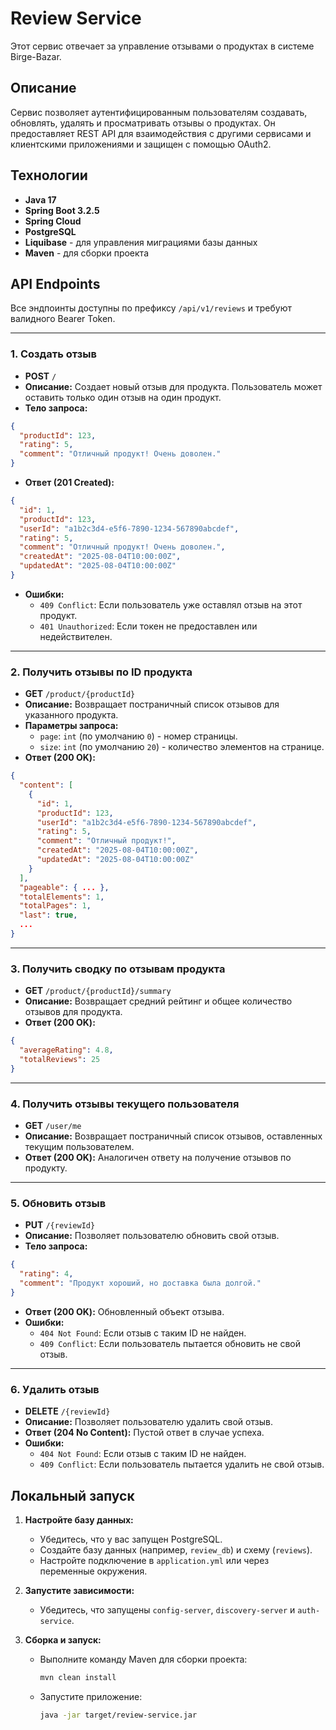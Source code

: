 # Review Service

Этот сервис отвечает за управление отзывами о продуктах в системе Birge-Bazar.

## Описание

Сервис позволяет аутентифицированным пользователям создавать, обновлять, удалять и просматривать отзывы о продуктах. Он предоставляет REST API для взаимодействия с другими сервисами и клиентскими приложениями и защищен с помощью OAuth2.

## Технологии

*   **Java 17**
*   **Spring Boot 3.2.5**
*   **Spring Cloud**
*   **PostgreSQL**
*   **Liquibase** - для управления миграциями базы данных
*   **Maven** - для сборки проекта

## API Endpoints

Все эндпоинты доступны по префиксу `/api/v1/reviews` и требуют валидного Bearer Token.

---

### 1. Создать отзыв

*   **POST** `/`
*   **Описание:** Создает новый отзыв для продукта. Пользователь может оставить только один отзыв на один продукт.
*   **Тело запроса:**

```json
{
  "productId": 123,
  "rating": 5,
  "comment": "Отличный продукт! Очень доволен."
}
```

*   **Ответ (201 Created):**

```json
{
  "id": 1,
  "productId": 123,
  "userId": "a1b2c3d4-e5f6-7890-1234-567890abcdef",
  "rating": 5,
  "comment": "Отличный продукт! Очень доволен.",
  "createdAt": "2025-08-04T10:00:00Z",
  "updatedAt": "2025-08-04T10:00:00Z"
}
```

*   **Ошибки:**
    *   `409 Conflict`: Если пользователь уже оставлял отзыв на этот продукт.
    *   `401 Unauthorized`: Если токен не предоставлен или недействителен.

---

### 2. Получить отзывы по ID продукта

*   **GET** `/product/{productId}`
*   **Описание:** Возвращает постраничный список отзывов для указанного продукта.
*   **Параметры запроса:**
    *   `page`: `int` (по умолчанию `0`) - номер страницы.
    *   `size`: `int` (по умолчанию `20`) - количество элементов на странице.
*   **Ответ (200 OK):**

```json
{
  "content": [
    {
      "id": 1,
      "productId": 123,
      "userId": "a1b2c3d4-e5f6-7890-1234-567890abcdef",
      "rating": 5,
      "comment": "Отличный продукт!",
      "createdAt": "2025-08-04T10:00:00Z",
      "updatedAt": "2025-08-04T10:00:00Z"
    }
  ],
  "pageable": { ... },
  "totalElements": 1,
  "totalPages": 1,
  "last": true,
  ...
}
```

---

### 3. Получить сводку по отзывам продукта

*   **GET** `/product/{productId}/summary`
*   **Описание:** Возвращает средний рейтинг и общее количество отзывов для продукта.
*   **Ответ (200 OK):**

```json
{
  "averageRating": 4.8,
  "totalReviews": 25
}
```

---

### 4. Получить отзывы текущего пользователя

*   **GET** `/user/me`
*   **Описание:** Возвращает постраничный список отзывов, оставленных текущим пользователем.
*   **Ответ (200 OK):** Аналогичен ответу на получение отзывов по продукту.

---

### 5. Обновить отзыв

*   **PUT** `/{reviewId}`
*   **Описание:** Позволяет пользователю обновить свой отзыв.
*   **Тело запроса:**

```json
{
  "rating": 4,
  "comment": "Продукт хороший, но доставка была долгой."
}
```

*   **Ответ (200 OK):** Обновленный объект отзыва.
*   **Ошибки:**
    *   `404 Not Found`: Если отзыв с таким ID не найден.
    *   `409 Conflict`: Если пользователь пытается обновить не свой отзыв.

---

### 6. Удалить отзыв

*   **DELETE** `/{reviewId}`
*   **Описание:** Позволяет пользователю удалить свой отзыв.
*   **Ответ (204 No Content):** Пустой ответ в случае успеха.
*   **Ошибки:**
    *   `404 Not Found`: Если отзыв с таким ID не найден.
    *   `409 Conflict`: Если пользователь пытается удалить не свой отзыв.

## Локальный запуск

1.  **Настройте базу данных:**
    *   Убедитесь, что у вас запущен PostgreSQL.
    *   Создайте базу данных (например, `review_db`) и схему (`reviews`).
    *   Настройте подключение в `application.yml` или через переменные окружения.

2.  **Запустите зависимости:**
    *   Убедитесь, что запущены `config-server`, `discovery-server` и `auth-service`.

3.  **Сборка и запуск:**
    *   Выполните команду Maven для сборки проекта:
        ```bash
        mvn clean install
        ```
    *   Запустите приложение:
        ```bash
        java -jar target/review-service.jar
        ```
